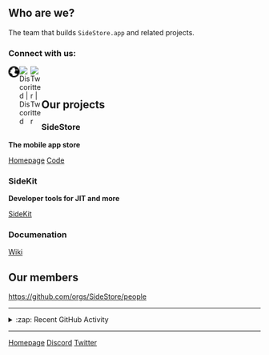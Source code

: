 <!-- 
Docs: How to use GitHub README and actions to auto-generate embedded content.
https://github.com/anuraghazra/github-readme-stats
https://www.youtube.com/watch?v=n6d4KHSKqGk
https://github.com/rahuldkjain/github-profile-readme-generator
 -->

## Who are we?

The team that builds `SideStore.app` and related projects.

### Connect with us:

<!--
[![Website](https://img.shields.io/website?label=sidestore.io&style=for-the-badge&url=https://sidestore.io)](https://sidestore.io)
[![Twitter Follow](https://img.shields.io/twitter/follow/sidestore_io?color=1DA1F2&logo=twitter&style=for-the-badge)](https://twitter.com/intent/follow?original_referer=https%3A%2F%2Fgithub.com%2Fsidestore&screen_name=sidestore)
[![GitHub Followers](https://img.shields.io/github/followers/sidestore?style=for-the-badge)]()
[![GitHub Sponsors](https://img.shields.io/github/sponsors/sidestore?style=for-the-badge
)]() 
-->

[<img align="left" alt="sidestore.io" width="22px" src="https://raw.githubusercontent.com/iconic/open-iconic/master/svg/globe.svg" />][website]
[<img align="left" alt="Discord | Discord" width="22px" src="https://cdn.jsdelivr.net/npm/simple-icons@v3/icons/discord.svg" />][discord]
[<img align="left" alt="Twitter | Twitter" width="22px" src="https://cdn.jsdelivr.net/npm/simple-icons@v3/icons/twitter.svg" />][twitter]

<br />
<br />

## Our projects

### SideStore

__The mobile app store__

[Homepage][website]
[Code][git.sidestore]

### SideKit

__Developer tools for JIT and more__

[SideKit][git.sidekit]

### Documenation

[Wiki][wiki]

## Our members

https://github.com/orgs/SideStore/people

---

<details>
  <summary>:zap: Recent GitHub Activity</summary>

<!--START_SECTION:activity-->
1. ❗️ Opened issue [#254](https://github.com/SideStore/SideStore/issues/254) in [SideStore/SideStore](https://github.com/SideStore/SideStore)
2. 💪 Opened PR [#253](https://github.com/SideStore/SideStore/pull/253) in [SideStore/SideStore](https://github.com/SideStore/SideStore)
3. ❗️ Closed issue [#251](https://github.com/SideStore/SideStore/issues/251) in [SideStore/SideStore](https://github.com/SideStore/SideStore)
4. 🗣 Commented on [#251](https://github.com/SideStore/SideStore/issues/251) in [SideStore/SideStore](https://github.com/SideStore/SideStore)
5. ❗️ Closed issue [#250](https://github.com/SideStore/SideStore/issues/250) in [SideStore/SideStore](https://github.com/SideStore/SideStore)
6. 🗣 Commented on [#250](https://github.com/SideStore/SideStore/issues/250) in [SideStore/SideStore](https://github.com/SideStore/SideStore)
7. 🗣 Commented on [#251](https://github.com/SideStore/SideStore/issues/251) in [SideStore/SideStore](https://github.com/SideStore/SideStore)
8. ❗️ Closed issue [#252](https://github.com/SideStore/SideStore/issues/252) in [SideStore/SideStore](https://github.com/SideStore/SideStore)
9. 🗣 Commented on [#252](https://github.com/SideStore/SideStore/issues/252) in [SideStore/SideStore](https://github.com/SideStore/SideStore)
10. ❗️ Opened issue [#252](https://github.com/SideStore/SideStore/issues/252) in [SideStore/SideStore](https://github.com/SideStore/SideStore)
11. ❗️ Opened issue [#251](https://github.com/SideStore/SideStore/issues/251) in [SideStore/SideStore](https://github.com/SideStore/SideStore)
12. 🗣 Commented on [#13](https://github.com/SideStore/apple-private-apis/issues/13) in [SideStore/apple-private-apis](https://github.com/SideStore/apple-private-apis)
13. 💪 Opened PR [#13](https://github.com/SideStore/apple-private-apis/pull/13) in [SideStore/apple-private-apis](https://github.com/SideStore/apple-private-apis)
14. ❗️ Opened issue [#250](https://github.com/SideStore/SideStore/issues/250) in [SideStore/SideStore](https://github.com/SideStore/SideStore)
15. 🎉 Merged PR [#15](https://github.com/SideStore/Community-Source/pull/15) in [SideStore/Community-Source](https://github.com/SideStore/Community-Source)
16. 💪 Opened PR [#15](https://github.com/SideStore/Community-Source/pull/15) in [SideStore/Community-Source](https://github.com/SideStore/Community-Source)
17. 🗣 Commented on [#249](https://github.com/SideStore/SideStore/issues/249) in [SideStore/SideStore](https://github.com/SideStore/SideStore)
18. 🗣 Commented on [#170](https://github.com/SideStore/SideStore/issues/170) in [SideStore/SideStore](https://github.com/SideStore/SideStore)
19. 🗣 Commented on [#170](https://github.com/SideStore/SideStore/issues/170) in [SideStore/SideStore](https://github.com/SideStore/SideStore)
20. 🗣 Commented on [#221](https://github.com/SideStore/SideStore/issues/221) in [SideStore/SideStore](https://github.com/SideStore/SideStore)
<!--END_SECTION:activity-->

</details>

---

[Homepage][patreon] [Discord][discord] [Twitter][twitter]

<!--
- [Patreon][patreon]
- [OpenCollective][opencollective]
- [YouTube][youtube]
-->

[website]: https://sidestore.io
[wiki]: https://wiki.sidestore.io
[twitter]: https://twitter.com/sidestore_io
[discord]: https://discord.gg/CacsuuzsBq
[youtube]: https://youtube.com/TODO
[patreon]: https://www.patreon.com/SideStore
[opencollective]: https://opencollective.com/TODO
[git.sidestore]: https://github.com/SideStore/SideStore/
[git.sidekit]: https://github.com/SideStore/SideKit

